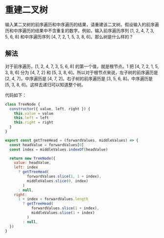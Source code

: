 # 重建二叉树

输入某二叉树的前序遍历和中序遍历的结果，请重建该二叉树。假设输入的前序遍历和中序遍历的结果中不含重复的数字。例如，输入前序遍历序列 [1, 2, 4, 7, 3, 5, 6, 8] 和中序遍历序列 [4, 7, 2, 1, 5, 3, 8, 6]。那么树是什么样的？

## 解法

对于前序遍历，[1, 2, 4, 7, 3, 5, 6, 8] 的第一个值，就是根节点。1 把 [4, 7, 2, 1, 5, 3, 8, 6] 分为 [4, 7, 2] 和 [5, 3, 8, 6]。所以对于根节点来说，左子树的前序遍历是 [2, 4, 7]，中序遍历是 [4, 7, 2]。右子树的前序遍历是 [3, 5, 6, 8]，中序遍历是 [5, 3, 8, 6]。这样去递归可以知道整个树。

代码如下：

```js
class TreeNode {
  constructor({ value, left, right }) {
    this.value = value
    this.left = left
    this.right = right
  }
}

export const getTreeHead = (forwardValues, middleValues) => {
  const headValue = forwardValues[0]
  const index = middleValues.indexOf(headValue)

  return new TreeNode({
    value: headValue,
    left: index
      ? getTreeHead(
          forwardValues.slice(1, 1 + index),
          middleValues.slice(0, index)
        )
      : null,
    right:
      1 + index < forwardValues.length
        ? getTreeHead(
            forwardValues.slice(1 + index),
            middleValues.slice(1 + index)
          )
        : null,
  })
}
```
